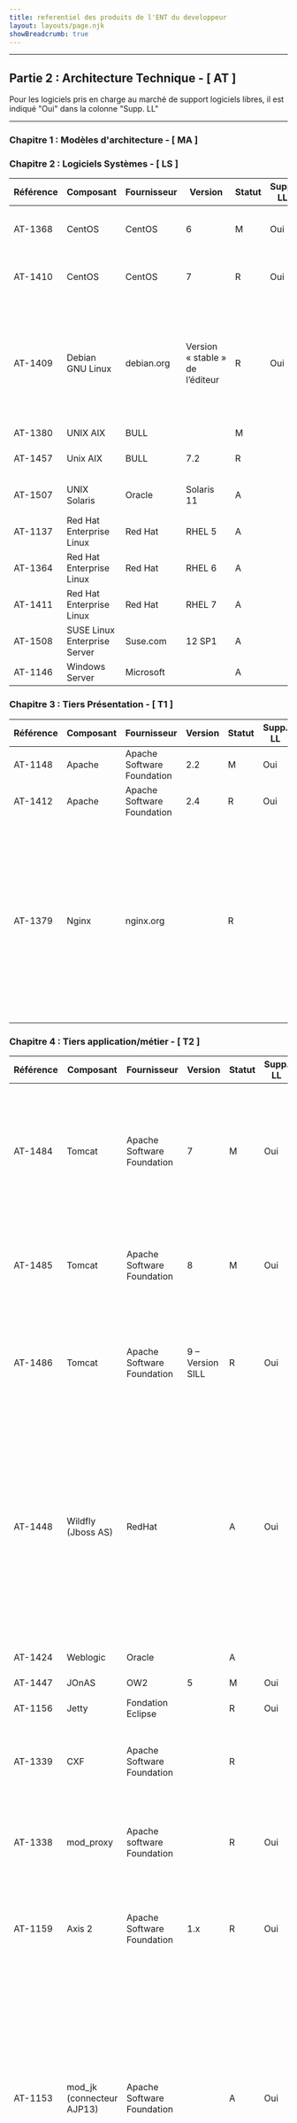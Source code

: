 ```yaml
---
title: referentiel des produits de l'ENT du developpeur
layout: layouts/page.njk
showBreadcrumb: true
---
```


<hr>
<h2>
<a name="AT"> Partie 2 : Architecture Technique - [ AT ]</a>
</h2>
<p class="comm_italic">Pour les logiciels pris en charge au march&eacute; de support logiciels libres, il est indiqu&eacute; "Oui" dans la colonne "Supp. LL"</p>
<hr>
<h3>
<a name="ATMA"> Chapitre 1 : Mod&egrave;les d'architecture - [ MA ]</a>
</h3>
<p class="comm_italic"></p>
<h3>
<a name="ATLS"> Chapitre 2 : Logiciels Syst&egrave;mes - [ LS ]</a>
</h3>
<p class="comm_italic"></p>
<table>
<thead>
<tr>
<th>R&eacute;f&eacute;rence</th><th>Composant</th><th>Fournisseur</th><th>Version</th><th>Statut</th><th>Supp. LL</th><th>Commentaires</th>
</tr>
</thead>
<tbody>
<tr>
<td class="inc_open">AT-1368</td><td class="inc_open">CentOS</td><td class="inc_open">CentOS</td><td>6</td><td class="statut_M">M</td><td>Oui</td><td class="comm_italic">Inscrit au SILL. Distribution utilis&eacute;e (tiers 2 ou tiers 3) en l'absence de n&eacute;cessit&eacute; de certification pour le projet. Non utilis&eacute; en s&eacute;curit&eacute; int&eacute;rieure.</td>
</tr>
<tr>
<td class="inc_open">AT-1410</td><td class="inc_open">CentOS</td><td class="inc_open">CentOS</td><td>7</td><td class="statut_R">R</td><td>Oui</td><td class="comm_italic">Inscrit au SILL. Distribution utilis&eacute;e (tiers 2 ou tiers 3) en l'absence de n&eacute;cessit&eacute; de certification pour le projet. <br/>Non utilis&eacute; en s&eacute;curit&eacute; int&eacute;rieure.</td>
</tr>
<tr>
<td class="inc_open">AT-1409</td><td class="inc_open">Debian GNU Linux</td><td class="inc_open">debian.org</td><td>Version &laquo;&nbsp;stable&nbsp;&raquo; de l&rsquo;&eacute;diteur</td><td class="statut_R">R</td><td>Oui</td><td class="comm_italic">Inscrit au SILL. L&rsquo;&eacute;diteur recommande d&rsquo;utiliser pour la production sa distribution dite &laquo;&nbsp;stable&nbsp;&raquo;.  Le CCT s&rsquo;aligne sur cette recommandation. Les mises &agrave; jours de la distribution stable (num&eacute;ro de version mineur) se limitent &agrave; des correctifs de s&eacute;curit&eacute;. <br/>Le CCT conseille la migration des serveurs utilisant la distribution &laquo;&nbsp;Oldstable&nbsp;&raquo; (N-1).<br/>Cf https://www.debian.org/releases/index.fr.html</td>
</tr>
<tr>
<td class="inc_nonopen">AT-1380</td><td class="inc_nonopen">UNIX AIX</td><td class="inc_nonopen">BULL</td><td></td><td class="statut_M">M</td><td></td><td class="comm_italic">DTNUM : Contexte d'emploi limit&eacute; au tiers 3</td>
</tr>
<tr>
<td class="inc_nonopen">AT-1457</td><td class="inc_nonopen">Unix AIX</td><td class="inc_nonopen">BULL</td><td>7.2</td><td class="statut_R">R</td><td></td><td class="comm_italic">Usage restreint aux serveurs BULL Escala &agrave; base de processeurs Power8 dans un premier temps.</td>
</tr>
<tr>
<td class="inc_nonopen">AT-1507</td><td class="inc_nonopen">UNIX Solaris</td><td class="inc_nonopen">Oracle</td><td>Solaris 11</td><td class="statut_A">A</td><td></td><td class="comm_italic">Contexte d'emploi limit&eacute; au tiers 3 (IPMS GN) et uniquement pour les bases de donn&eacute;es Oracle.</td>
</tr>
<tr>
<td class="inc_open">AT-1137</td><td class="inc_open">Red Hat Enterprise Linux</td><td class="inc_open">Red Hat</td><td>RHEL 5</td><td class="statut_A">A</td><td></td><td class="comm_italic">Hors p&eacute;rim&egrave;tre datacentres de la S&eacute;curit&eacute; Int&eacute;rieure.</td>
</tr>
<tr>
<td class="inc_open">AT-1364</td><td class="inc_open">Red Hat Enterprise Linux</td><td class="inc_open">Red Hat</td><td>RHEL 6</td><td class="statut_A">A</td><td></td><td class="comm_italic">Hors p&eacute;rim&egrave;tre datacentres de la S&eacute;curit&eacute; Int&eacute;rieure.</td>
</tr>
<tr>
<td class="inc_open">AT-1411</td><td class="inc_open">Red Hat Enterprise Linux</td><td class="inc_open">Red Hat</td><td>RHEL 7</td><td class="statut_A">A</td><td></td><td class="comm_italic">Hors p&eacute;rim&egrave;tre datacentres de la S&eacute;curit&eacute; Int&eacute;rieure.</td>
</tr>
<tr>
<td class="inc_open">AT-1508</td><td class="inc_open">SUSE Linux Enterprise Server</td><td class="inc_open">Suse.com</td><td>12 SP1</td><td class="statut_A">A</td><td></td><td class="comm_italic">P&eacute;rim&egrave;tre ST(SI)&sup2;, OS r&eacute;serv&eacute; pour les applications n&eacute;cessitant une distribution Linux support&eacute;e.</td>
</tr>
<tr>
<td class="inc_nonopen">AT-1146</td><td class="inc_nonopen">Windows Server</td><td class="inc_nonopen">Microsoft</td><td></td><td class="statut_A">A</td><td></td><td class="comm_italic"></td>
</tr>
</tbody>
</table>
<h3>
<a name="ATT1"> Chapitre 3 : Tiers Pr&eacute;sentation - [ T1 ]</a>
</h3>
<p class="comm_italic"></p>
<table>
<thead>
<tr>
<th>R&eacute;f&eacute;rence</th><th>Composant</th><th>Fournisseur</th><th>Version</th><th>Statut</th><th>Supp. LL</th><th>Commentaires</th>
</tr>
</thead>
<tbody>
<tr>
<td class="inc_open">AT-1148</td><td class="inc_open">Apache</td><td class="inc_open">Apache Software Foundation</td><td>2.2</td><td class="statut_M">M</td><td>Oui</td><td class="comm_italic"></td>
</tr>
<tr>
<td class="inc_open">AT-1412</td><td class="inc_open">Apache</td><td class="inc_open">Apache Software Foundation</td><td>2.4</td><td class="statut_R">R</td><td>Oui</td><td class="comm_italic"></td>
</tr>
<tr>
<td class="inc_open">AT-1379</td><td class="inc_open">Nginx</td><td class="inc_open">nginx.org</td><td></td><td class="statut_R">R</td><td></td><td class="comm_italic">Inscrit au SILL. Version native de la distribution concern&eacute;e.<br/>Frontal web pour des cas d'usage limitatifs :<br/>- ST(SI)&sup2; : serveur web &agrave; forte charge ponctuelle<br/>- DTNUM : reverse proxy pour sites ouverts sur Internet</td>
</tr>
</tbody>
</table>
<h3>
<a name="ATT2"> Chapitre 4 : Tiers application/m&eacute;tier - [ T2 ]</a>
</h3>
<p class="comm_italic"></p>
<table>
<thead>
<tr>
<th>R&eacute;f&eacute;rence</th><th>Composant</th><th>Fournisseur</th><th>Version</th><th>Statut</th><th>Supp. LL</th><th>Commentaires</th>
</tr>
</thead>
<tbody>
<tr>
<td class="inc_open">AT-1484</td><td class="inc_open">Tomcat</td><td class="inc_open">Apache Software Foundation</td><td>7</td><td class="statut_M">M</td><td>Oui</td><td class="comm_italic">Inscrit au SILL. Serveur d'application Java EE, conteneur de servlet. La version 4 de tomcat supporte les versions de java &gt;=6. La version native de la distribution est &agrave; privil&eacute;gier.</td>
</tr>
<tr>
<td class="inc_open">AT-1485</td><td class="inc_open">Tomcat</td><td class="inc_open">Apache Software Foundation</td><td>8</td><td class="statut_M">M</td><td>Oui</td><td class="comm_italic">Inscrit au SILL. Serveur d'application JavaEE, conteneur de servlet. Version incluse &agrave; la version 9 de la distribution Debian.</td>
</tr>
<tr>
<td class="inc_open">AT-1486</td><td class="inc_open">Tomcat</td><td class="inc_open">Apache Software Foundation</td><td>9 &ndash; Version SILL</td><td class="statut_R">R</td><td>Oui</td><td class="comm_italic">Inscrit au SILL. Serveur d'application JavaEE, conteneur de servlet. Version incluse &agrave; la version 9 de la distribution Debian. Supporte Java 8 ou plus.</td>
</tr>
<tr>
<td class="inc_open">AT-1448</td><td class="inc_open">Wildfly (Jboss AS)</td><td class="inc_open">RedHat</td><td></td><td class="statut_A">A</td><td>Oui</td><td class="comm_italic">Wildfly (anciennement Jboss AS (Application Server)) est la version communautaire de Jboss EAP (Enterprise Application Platform). C&rsquo;est un framework Java EE complet qui peut &ecirc;tre utilis&eacute;, sur autorisation, par exemple pour des parties de la sp&eacute;cification java EE non couverte par Tomcat.</td>
</tr>
<tr>
<td class="inc_nonopen">AT-1424</td><td class="inc_nonopen">Weblogic</td><td class="inc_nonopen">Oracle</td><td></td><td class="statut_A">A</td><td></td><td class="comm_italic">Serveur d'application java EE et java SE</td>
</tr>
<tr>
<td class="inc_open">AT-1447</td><td class="inc_open">JOnAS</td><td class="inc_open">OW2</td><td>5</td><td class="statut_M">M</td><td>Oui</td><td class="comm_italic"></td>
</tr>
<tr>
<td class="inc_open">AT-1156</td><td class="inc_open">Jetty</td><td class="inc_open">Fondation Eclipse</td><td></td><td class="statut_R">R</td><td>Oui</td><td class="comm_italic">Serveur HTTP et moteur de servlet java</td>
</tr>
<tr>
<td class="inc_open">AT-1339</td><td class="inc_open">CXF</td><td class="inc_open">Apache Software Foundation</td><td></td><td class="statut_R">R</td><td></td><td class="comm_italic">Framework java de d&eacute;veloppement de services WEB. A utiliser pour les Webservices SOAP (inter-applicatif)</td>
</tr>
<tr>
<td class="inc_open">AT-1338</td><td class="inc_open">mod_proxy</td><td class="inc_open">Apache software Foundation</td><td></td><td class="statut_R">R</td><td>Oui</td><td class="comm_italic">Serveur mandataire - passerelle multi-protocoleUtilisation de la version nativement incluse dans la distribution linux concern&eacute;e.</td>
</tr>
<tr>
<td class="inc_open">AT-1159</td><td class="inc_open">Axis 2</td><td class="inc_open">Apache Software Foundation</td><td>1.x</td><td class="statut_R">R</td><td>Oui</td><td class="comm_italic">Framework de d&eacute;veloppement de service web. A utiliser pour les services web SOAP (inter-applicatifs)</td>
</tr>
<tr>
<td class="inc_open">AT-1153</td><td class="inc_open">mod_jk (connecteur AJP13)</td><td class="inc_open">Apache Software Foundation</td><td></td><td class="statut_A">A</td><td>Oui</td><td class="comm_italic">
Mod_jk est un module Apache qui g&egrave;re la communication et la r&eacute;partition de charge entre les serveurs Apache et Tomcat. Utilisation sur d&eacute;rogation. Le projet devra fournir le composant et ses d&eacute;pendances au format "rpm" s'il doit &ecirc;tre install&eacute; sur CentOS ou RedHat. Si la d&eacute;rogation porte sur une distribution Debian, utiliser le paquet nativement disponible sous cette distribution.</td>
</tr>
<tr>
<td class="inc_nonopen">AT-1423</td><td class="inc_nonopen">Tuxedo</td><td class="inc_nonopen">Oracle</td><td>12c</td><td class="statut_A">A</td><td></td><td class="comm_italic">Serveur transactionnel. Transaction for UniX, Extended for Distributed Operation.</td>
</tr>
<tr>
<td class="inc_open">AT-1434</td><td class="inc_open">PHP FPM</td><td class="inc_open"></td><td>Version distrib</td><td class="statut_R">R</td><td></td><td class="comm_italic">Inscrit au SILL. P&eacute;rim&egrave;tre restreint au ST(SI)&sup2;. Version de la distribution.Module d'interface SAPI pour l'int&eacute;gration de PHP sur un serveur web</td>
</tr>
<tr>
<td class="inc_nonopen">AT-1435</td><td class="inc_nonopen">Zend Server</td><td class="inc_nonopen">Zend</td><td>5</td><td class="statut_M">M</td><td></td><td class="comm_italic">P&eacute;rim&egrave;tre restreint au ST(SI)&sup2;</td>
</tr>
<tr>
<td class="inc_open">AT-1453</td><td class="inc_open">Node.js</td><td class="inc_open">Nodejs.org</td><td>Version SILL</td><td class="statut_R">R</td><td></td><td class="comm_italic">Inscrit au SILL.Serveur d'application et serveur web en javascript, reposant sur la machine virtuelle javascript V8.</td>
</tr>
<tr>
<td class="inc_open">AT-1555</td><td class="inc_open">Npm</td><td class="inc_open">Nodejs.org</td><td>Version SILL</td><td class="statut_R">R</td><td></td><td class="comm_italic">Inscrit au SILL. Gestionnaire de paquet pour Node.JS</td>
</tr>
</tbody>
</table>
<h3>
<a name="ATIN"> Chapitre 5 : Intergiciel - [ IN ]</a>
</h3>
<p class="comm_italic"></p>
<table>
<thead>
<tr>
<th>R&eacute;f&eacute;rence</th><th>Composant</th><th>Fournisseur</th><th>Version</th><th>Statut</th><th>Supp. LL</th><th>Commentaires</th>
</tr>
</thead>
<tbody>
<tr>
<td class="inc_open">AT-1384</td><td class="inc_open">TIS (Talend Int&eacute;gration Suite)</td><td class="inc_open">Talend</td><td>8.x</td><td class="statut_A">A</td><td></td><td class="comm_italic">Edition Entreprise soumise &agrave; licence<br/>Int&eacute;gration de donn&eacute;es.</td>
</tr>
<tr>
<td class="inc_open">AT-1385</td><td class="inc_open">TOS (Talend Open Studio)</td><td class="inc_open">Talend</td><td>8.x</td><td class="statut_R">R</td><td>Oui</td><td class="comm_italic">Version mono-utilisateur pour l'int&eacute;gration de donn&eacute;es.<br/>Pour des flux de donn&eacute;es limit&eacute;s.</td>
</tr>
<tr>
<td class="inc_open">AT-1514</td><td class="inc_open">Talend Data Integration (ETL)</td><td class="inc_open">Talend</td><td>8.x</td><td class="statut_A">A</td><td></td><td class="comm_italic">Version soumise &agrave; souscription. Version communautaire&nbsp;: Talend Open Studio for Data Integration</td>
</tr>
<tr>
<td class="inc_open">AT-1516</td><td class="inc_open">Talend Application Integration (ESB)</td><td class="inc_open">Talend</td><td>8.x</td><td class="statut_A">A</td><td></td><td class="comm_italic">Version soumise &agrave; souscription. Version communautaire&nbsp;: Talend Open Studio for ESB</td>
</tr>
<tr>
<td class="inc_nonopen">AT-1305</td><td class="inc_nonopen">Axway Transfer CFT</td><td class="inc_nonopen">AXWAY</td><td>3</td><td class="statut_A">A</td><td></td><td class="comm_italic">Transfert de fichiers</td>
</tr>
<tr>
<td class="inc_nonopen">AT-1249</td><td class="inc_nonopen">TM1</td><td class="inc_nonopen">IBM</td><td></td><td class="statut_M">M</td><td></td><td class="comm_italic">
D&eacute;claration d&rsquo;activit&eacute;. Outil d&eacute;cisionnel (p&eacute;rim&egrave;tre Pr&eacute;fecture de Police)</td>
</tr>
<tr>
<td class="inc_nonopen">AT-1000</td><td class="inc_nonopen">Bus de service TIBCO</td><td class="inc_nonopen">TiBCO Software</td><td>6.x</td><td class="statut_A">A</td><td></td><td class="comm_italic">Int&eacute;gration d'application via une fonction de bus de service (ESB). Les produits TIBCO sont mis en œuvre dans l&rsquo;offre de service INES, ainsi que la plate forme en cours de retrait SE DSIC.</td>
</tr>
<tr>
<td class="inc_nonopen">AT-1014</td><td class="inc_nonopen">Axway Gateway</td><td class="inc_nonopen">AXWAY</td><td>6</td><td class="statut_A">A</td><td></td><td class="comm_italic">Transfert de fichiers multi protocoles. Produit mis en œuvre dans l&rsquo;offre de service INES dans la brique SAS.</td>
</tr>
<tr>
<td class="inc_nonopen">AT-1529</td><td class="inc_nonopen">Axway API Gateway</td><td class="inc_nonopen">AXWAY</td><td></td><td class="statut_R">R</td><td></td><td class="comm_italic">Produit d&rsquo;API management, int&eacute;gr&eacute; &agrave; la plateforme d&rsquo;&eacute;change INES</td>
</tr>
</tbody>
</table>
<h3>
<a name="ATT3"> Chapitre 6 : Tiers Donn&eacute;es - [ T3 ]</a>
</h3>
<p class="comm_italic"></p>
<table>
<thead>
<tr>
<th>R&eacute;f&eacute;rence</th><th>Composant</th><th>Fournisseur</th><th>Version</th><th>Statut</th><th>Supp. LL</th><th>Commentaires</th>
</tr>
</thead>
<tbody>
<tr>
<td class="inc_open">AT-1541</td><td class="inc_open">PostgreSQL</td><td class="inc_open">PostgreSQL.org</td><td></td><td class="statut_R">R</td><td>Oui</td><td class="comm_italic">Inscrit au SILL. Crit&egrave;re de choix de la version&nbsp;: <br/>- version par d&eacute;faut de la version de l&rsquo;OS (exemple, PostGreSQL v11 pour debian v10)<br/>- politique de l&rsquo;&eacute;diteur&nbsp;:  https://www.postgresql.org/support/versioning/<br/>Pr&eacute;f&eacute;rer les offres de service interne&nbsp;: notamment offre PostGreSQL-HA (r&eacute;siliente) de la DTNUM pour le cloud PI, bas&eacute;e sur PgPoolLa documentation MI associ&eacute;e se trouve sur le git&nbsp;: https://gitlab.forge-dc.cloudmi.minint.fr/communautes/bdd/sgbd-postgresql-ha
</td>
</tr>
<tr>
<td class="inc_open">AT-1358</td><td class="inc_open">Pgpool</td><td class="inc_open">pgpool.net</td><td></td><td class="statut_R">R</td><td></td><td class="comm_italic">Fournit des services de pooling de connexion,  de r&eacute;partition de charge sur plusieurs serveurs postgreSQL de type Master/Slave, de gestion de la haute disponibilit&eacute; de postgreSQL, de recovery (reconstruction automatique d&rsquo;un nœud postgreSQL apr&egrave;s un crash), de supervision de postgreSQL. <br/>Pr&eacute;f&eacute;rer les offres de service interne : notamment offre PostGreSQL-HA (r&eacute;siliente) de la DTNUM pour le cloud PI.</td>
</tr>
<tr>
<td class="inc_open">AT-1536</td><td class="inc_open">SQLite</td><td class="inc_open">SQLite.org</td><td>3.x</td><td class="statut_R">R</td><td></td><td class="comm_italic">Base de donn&eacute;e embarqu&eacute;e&nbsp;: biblioth&egrave;que &eacute;crite en C proposant un moteur de base de donn&eacute;es relationnelle accessible en langage SQL.</td>
</tr>
<tr>
<td class="inc_open">AT-1413</td><td class="inc_open">MariaDB</td><td class="inc_open">MariaDB Foundation</td><td>Version SILL</td><td class="statut_A">A</td><td></td><td class="comm_italic">Inscrit au SILL. </td>
</tr>
<tr>
<td class="inc_open">AT-1472</td><td class="inc_open">MySQL</td><td class="inc_open">Oracle</td><td>&lt;5.5</td><td class="statut_M">M</td><td>Oui</td><td class="comm_italic">Privil&eacute;gier l&rsquo;usage de PostgreSQL ou &agrave; d&eacute;faut MariaDB</td>
</tr>
<tr>
<td class="inc_open">AT-1473</td><td class="inc_open">MySQL</td><td class="inc_open">Oracle</td><td>&gt;5.5</td><td class="statut_A">A</td><td>Oui</td><td class="comm_italic">Privil&eacute;gier l&rsquo;usage de PostgreSQL ou &agrave; d&eacute;faut MariaDB</td>
</tr>
<tr>
<td class="inc_open">AT-1502</td><td class="inc_open">PostGIS</td><td class="inc_open">Postgis.org</td><td>Version SILL</td><td class="statut_R">R</td><td>Oui</td><td class="comm_italic">Module spatial pour PostgreSQL</td>
</tr>
<tr>
<td class="inc_nonopen">AT-1475</td><td class="inc_nonopen">Oracle</td><td class="inc_nonopen">Oracle</td><td>&lt;12</td><td class="statut_M">M</td><td></td><td class="comm_italic"></td>
</tr>
<tr>
<td class="inc_nonopen">AT-1474</td><td class="inc_nonopen">Oracle</td><td class="inc_nonopen">Oracle</td><td>12</td><td class="statut_A">A</td><td></td><td class="comm_italic"></td>
</tr>
<tr>
<td class="inc_open">AT-1505</td><td class="inc_open">MongoDB</td><td class="inc_open">MongoDB.com</td><td>Version SILL </td><td class="statut_R">R</td><td></td><td class="comm_italic">Inscrit au SILL. Base de la famille NoSQL. Syst&egrave;me de gestion de base de donn&eacute;e orient&eacute;e document et ais&eacute;ment parall&eacute;lisable.</td>
</tr>
<tr>
<td class="inc_open">AT-1532</td><td class="inc_open">Redis</td><td class="inc_open">RedisLabs.com</td><td></td><td class="statut_A">A</td><td>Non</td><td class="comm_italic">Base de la famille NoSQL. InMemory (toutes les donn&eacute;es sont stock&eacute;e en RAM). syst&egrave;me de gestion de base de donn&eacute;es clef-valeur scalable. Fonction de broker de message.</td>
</tr>
<tr>
<td class="inc_open">AT-1534</td><td class="inc_open">Cassandra</td><td class="inc_open">Cassandra.apache.org</td><td></td><td class="statut_A">A</td><td>Non</td><td class="comm_italic">Base de la famille NoSQL, con&ccedil;ue pour g&eacute;rer des quantit&eacute;s massives de donn&eacute;es sur un grand nombre de serveurs. Usage restreint au ST(SI)&sup2;</td>
</tr>
<tr>
<td class="inc_open">AT-1535</td><td class="inc_open">OrientDB</td><td class="inc_open">OrientDB.com</td><td></td><td class="statut_A">A</td><td>Non</td><td class="comm_italic">Base de la famille NoSQL, multi-mod&egrave;le&nbsp;: graphe, document, cl&eacute;/valeur, objet. Usage restreint au ST(SI)&sup2;</td>
</tr>
<tr>
<td class="inc_nonopen">AT-1548</td><td class="inc_nonopen">Vertica</td><td class="inc_nonopen">HPE (Hewlett Packard Enterprise)</td><td></td><td class="statut_A">A</td><td>Non</td><td class="comm_italic">Base de donn&eacute;e analytique, orient&eacute;e colonne. Datamining sur donn&eacute;es de masse (100 millions &agrave; 1 milliard).</td>
</tr>
</tbody>
</table>
<h3>
<a name="ATT0"> Chapitre 7 : Client WEB (pr&eacute;sentation et donn&eacute;es) - [ T0 ]</a>
</h3>
<p class="comm_italic">Les produits list&eacute;s dans ce chapitre d&eacute;notent l&rsquo;&eacute;volution des technologies et de l&rsquo;&eacute;tat de l&rsquo;art vers un r&eacute;enrichissement de la couche client. Avec en particulier toutes les possibilit&eacute;s offertes HTML 5, CSS 3 et javascript. La conception adaptative des interfaces (&laquo;&nbsp;responsive design) est obligatoire.</p>
<table>
<thead>
<tr>
<th>R&eacute;f&eacute;rence</th><th>Composant</th><th>Fournisseur</th><th>Version</th><th>Statut</th><th>Supp. LL</th><th>Commentaires</th>
</tr>
</thead>
<tbody>
<tr>
<td class="inc_open">AT-1441</td><td class="inc_open">Bootstrap</td><td class="inc_open">Twitter</td><td>4</td><td class="statut_R">R</td><td></td><td class="comm_italic">Framework d'interface HTML/CSS/javascript.</td>
</tr>
<tr>
<td class="inc_open">AT-1444</td><td class="inc_open">Leaflet</td><td class="inc_open">leafletjs.com</td><td>I.x</td><td class="statut_R">R</td><td></td><td class="comm_italic">Biblioth&egrave;que javascript pour cartes interactives. Recommand&eacute;e pour la pr&eacute;sentation de cartes, notamment dans les applications mobiles.</td>
</tr>
<tr>
<td class="inc_open">AT-1438</td><td class="inc_open">AngularJS</td><td class="inc_open">Google</td><td>1.4</td><td class="statut_R">R</td><td></td><td class="comm_italic">Biblioth&egrave;que Javascript</td>
</tr>
<tr>
<td class="inc_open">AT-1439</td><td class="inc_open">AngularJS</td><td class="inc_open">Google</td><td>8</td><td class="statut_A">A</td><td></td><td class="comm_italic">AngularJS V2 &eacute;tant une compl&egrave;te r&eacute;&eacute;criture par rapport &agrave; la premi&egrave;re version, le ST(SI)&sup2; a d&eacute;cid&eacute; de le remplacer par la biblioth&egrave;que ReactJS.</td>
</tr>
<tr>
<td class="inc_open">AT-1537</td><td class="inc_open">ReactJS</td><td class="inc_open">Facebook</td><td></td><td class="statut_R">R</td><td></td><td class="comm_italic">Biblioth&egrave;que Javascript &ndash; Alternative &agrave; AngularJS V2</td>
</tr>
<tr>
<td class="inc_open">AT-1544</td><td class="inc_open">Redux</td><td class="inc_open">Redux.js.org</td><td></td><td class="statut_R">R</td><td></td><td class="comm_italic">Conteneur d&rsquo;&eacute;tat pour les applications javascript &ndash; Souvent utilis&eacute; en association avec ReactJS.</td>
</tr>
<tr>
<td class="inc_open">AT-1550</td><td class="inc_open">VueJS</td><td class="inc_open">VueJS.org</td><td></td><td class="statut_R">R</td><td>Non</td><td class="comm_italic">Biblioth&egrave;que Javascript &ndash; Alternative &agrave; AngularJS et ReactJS</td>
</tr>
<tr>
<td class="inc_open">AT-1442</td><td class="inc_open">OpenLayers</td><td class="inc_open">OpenLayers.org</td><td>2.13</td><td class="statut_M">M</td><td></td><td class="comm_italic">Bilioth&egrave;que javascript pour les applications cartographiques.</td>
</tr>
<tr>
<td class="inc_open">AT-1443</td><td class="inc_open">OpenLayers</td><td class="inc_open">OpenLayers.org</td><td>3</td><td class="statut_R">R</td><td></td><td class="comm_italic">Bilioth&egrave;que javascript pour les applications cartographiques.</td>
</tr>
<tr>
<td class="maj_open">AT-1361</td><td class="maj_open">JQuery</td><td class="maj_open">Jquery.com</td><td>1.X</td><td class="statut_M">M</td><td></td><td class="comm_italic">Framework/librairie Javascript. Licence MIT</td>
</tr>
<tr>
<td class="maj_open">AT-1440</td><td class="maj_open">Jquery</td><td class="maj_open">Jquery.com</td><td>2.X</td><td class="statut_M">M</td><td></td><td class="comm_italic">Framework/librairie Javascript. Licence MIT</td>
</tr>
<tr>
<td class="inc_open">AT-1611</td><td class="inc_open">Jquery</td><td class="inc_open">Jquery.com</td><td>3.X</td><td class="statut_R">R</td><td></td><td class="comm_italic">Framework/librairie Javascript. Licence MIT</td>
</tr>
</tbody>
</table>
<hr>











<h2>
<a name="DV"> Partie 6 : D&eacute;veloppements - [ DV ]</a>
</h2>
<p class="comm_italic">Pour les logiciels pris en charge au march&eacute; de support logiciels libres, il est indiqu&eacute; "Oui" dans la colonne "Supp. LL"</p>
<hr>
<h3>
<a name="DVCO"> Chapitre 1 : Conception - [ CO ]</a>
</h3>
<p class="comm_italic"></p>
<h3>
<a name="DVRE"> Chapitre 2 : R&eacute;alisation - [ RE ]</a>
</h3>
<p class="comm_italic"></p>
<table>
<thead>
<tr>
<th>R&eacute;f&eacute;rence</th><th>Composant</th><th>Fournisseur</th><th>Version</th><th>Statut</th><th>Supp. LL</th><th>Commentaires</th>
</tr>
</thead>
<tbody>
<tr>
<td class="inc_open">DV-1477</td><td class="inc_open">Oracle OpenJDK</td><td class="inc_open">Oracle</td><td>7</td><td class="statut_M">M</td><td></td><td class="comm_italic">Version open source obsol&egrave;te du standard Java SE, tel que d&eacute;fini par le Java Community Process.</td>
</tr>
<tr>
<td class="inc_open">DV-1476</td><td class="inc_open">Oracle OpenJDK</td><td class="inc_open">Oracle</td><td>8</td><td class="statut_M">M</td><td></td><td class="comm_italic">Version open source du standard Java SE, tel que d&eacute;fini par le Java Community Process. Derni&egrave;re version supportant les applets et Java Web Start (JWS).</td>
</tr>
<tr>
<td class="inc_open">DV-1554</td><td class="inc_open">Oracle OpenJDK</td><td class="inc_open">Oracle</td><td>11</td><td class="statut_R">R</td><td></td><td class="comm_italic">Inscrit et recommand&eacute; au SILL. Version open source du standard Java SE, tel que d&eacute;fini par le Java Community Process. La version 11 est une version LTS (Long Term Support). Java Web start n&rsquo;est plus support&eacute; dans cette version. Chaque application doit embarquer son Java runtime d&eacute;di&eacute;.</td>
</tr>
<tr>
<td class="inc_nonopen">DV-1479</td><td class="inc_nonopen">Oracle JDK</td><td class="inc_nonopen">Oracle</td><td>7</td><td class="statut_M">M</td><td></td><td class="comm_italic">Java SE Development Kit &ndash; Pr&eacute;f&eacute;rer OpenJDK si un support &eacute;diteur n&rsquo;est pas n&eacute;cessaire</td>
</tr>
<tr>
<td class="inc_nonopen">DV-1478</td><td class="inc_nonopen">Oracle JDK</td><td class="inc_nonopen">Oracle</td><td>8</td><td class="statut_A">A</td><td></td><td class="comm_italic">Java SE Development Kit &ndash; Pr&eacute;f&eacute;rer OpenJDK si un support &eacute;diteur n&rsquo;est pas n&eacute;cessaire</td>
</tr>
<tr>
<td class="inc_nonopen">DV-1553</td><td class="inc_nonopen">Oracle JDK</td><td class="inc_nonopen">Oracle</td><td>11</td><td class="statut_A">A</td><td></td><td class="comm_italic">Java SE Development Kit &ndash; Pr&eacute;f&eacute;rer OpenJDK si un support &eacute;diteur n&rsquo;est pas n&eacute;cessaire</td>
</tr>
<tr>
<td class="inc_open">DV-1464</td><td class="inc_open">Android Studio</td><td class="inc_open">Google</td><td></td><td class="statut_R">R</td><td></td><td class="comm_italic">D&eacute;veloppement natif d'application mobile.</td>
</tr>
<tr>
<td class="inc_open">DV-1460</td><td class="inc_open">Apache Cordova</td><td class="inc_open">Apache</td><td>19</td><td class="statut_R">R</td><td></td><td class="comm_italic">Pour le d&eacute;veloppement d'application hybrides. Code HTML / CSS / javascript peu adh&eacute;rent &agrave; l'OS.</td>
</tr>
<tr>
<td class="inc_open">DV-1459</td><td class="inc_open">SDK Android</td><td class="inc_open">Google</td><td>19</td><td class="statut_R">R</td><td></td><td class="comm_italic">Pour KitKat (4.4)</td>
</tr>
<tr>
<td class="inc_open">DV-1471</td><td class="inc_open">Git</td><td class="inc_open">git-scm.com</td><td>Version SILL</td><td class="statut_R">R</td><td></td><td class="comm_italic">Inscrit au SILL. Syst&egrave;me de gestion de versions d&eacute;centralis&eacute;, cr&eacute;&eacute; par Linus Torvalds. Pour les nouveaux projets, Git est pr&eacute;f&eacute;r&eacute; &agrave; SVN (Subversion).</td>
</tr>
<tr>
<td class="inc_open">DV-1538</td><td class="inc_open">Gitlab CE</td><td class="inc_open">GitLab Inc. </td><td></td><td class="statut_R">R</td><td></td><td class="comm_italic">Forge permettant de g&eacute;rer des d&eacute;pots git</td>
</tr>
<tr>
<td class="inc_open">DV-1181</td><td class="inc_open">SubVersion</td><td class="inc_open">Apache software Foundation</td><td></td><td class="statut_R">R</td><td>Oui</td><td class="comm_italic">Apache Subversion(ou svn) est un syst&egrave;me de gestion de version. Utiliser la version de la distribution Linux. Privil&eacute;gier GIT (qui poss&egrave;de une passerelle vers subversion).</td>
</tr>
<tr>
<td class="inc_open">DV-1182</td><td class="inc_open">Client Subversion - Tortoise</td><td class="inc_open">tortoisesvn.net
</td><td></td><td class="statut_M">M</td><td></td><td class="comm_italic">Gestion de versions.</td>
</tr>
<tr>
<td class="inc_open">DV-1375</td><td class="inc_open">Eclipse</td><td class="inc_open">eclipse.org</td><td>3.5 et +</td><td class="statut_R">R</td><td></td><td class="comm_italic">Inscrit au SILL. Environnement de d&eacute;veloppement</td>
</tr>
<tr>
<td class="inc_open">DV-1404</td><td class="inc_open">Zend studio for Eclipse</td><td class="inc_open">Zend Technologies</td><td>6.1</td><td class="statut_R">R</td><td></td><td class="comm_italic">Environnement de d&eacute;veloppement PHP</td>
</tr>
<tr>
<td class="inc_open">DV-1542</td><td class="inc_open">Symfony</td><td class="inc_open">SensioLabs</td><td>3</td><td class="statut_M">M</td><td></td><td class="comm_italic">Environnement de d&eacute;veloppement PHP. Version 3.4 en Long Term Support, jusqu&rsquo;&agrave; 2020</td>
</tr>
<tr>
<td class="inc_open">DV-1565</td><td class="inc_open">Symfony</td><td class="inc_open">SensioLabs</td><td>4.4 LTS</td><td class="statut_R">R</td><td></td><td class="comm_italic">Environnement de d&eacute;veloppement PHP. Version 4.4 en Long Term Support. Fin des corrections de bug en novembre 2022, fin des corrections de s&eacute;curit&eacute; en novembre 2023.</td>
</tr>
<tr>
<td class="inc_open">DV-1183</td><td class="inc_open">PgAdmin</td><td class="inc_open">Pgadmin.org</td><td></td><td class="statut_R">R</td><td></td><td class="comm_italic">Outil graphique de gestion de base de donn&eacute;es PostgreSQL.</td>
</tr>
<tr>
<td class="inc_open">DV-1106</td><td class="inc_open">Hibernate</td><td class="inc_open">Hibernate</td><td>4</td><td class="statut_M">M</td><td>Oui</td><td class="comm_italic">Framework java g&eacute;rant la persistance des objets en base de donn&eacute;es relationnelle. La version 4 n&rsquo;est pas compatible avec la version LTS de java JDK 11.</td>
</tr>
<tr>
<td class="inc_open">DV-1437</td><td class="inc_open">Jersey</td><td class="inc_open">Oracle</td><td>2.13</td><td class="statut_R">R</td><td></td><td class="comm_italic">P&eacute;rim&egrave;tre restreint au ST(SI)&sup2;. <br/>Framework de d&eacute;veloppement de web services REST suivant les sp&eacute;cifications JAX-RS.</td>
</tr>
<tr>
<td class="inc_open">DV-1563</td><td class="inc_open">Hibernate</td><td class="inc_open">Hibernate.org</td><td>5.4</td><td class="statut_R">R</td><td>Oui</td><td class="comm_italic">Framework java g&eacute;rant la persistance des objets en base de donn&eacute;es relationnelle. La version stable 5.4 supporte java JDK 8 et 11 (version Long Term Support)</td>
</tr>
<tr>
<td class="inc_open">DV-1482</td><td class="inc_open">Spring</td><td class="inc_open">Pivotal Software</td><td>4</td><td class="statut_M">M</td><td></td><td class="comm_italic">Framework de d&eacute;veloppement d&rsquo;application web Java EE (Java Enterprise Edition)</td>
</tr>
<tr>
<td class="inc_open">DV-1562</td><td class="inc_open">Spring</td><td class="inc_open">Vmware</td><td>&ge; 5.1</td><td class="statut_R">R</td><td></td><td class="comm_italic">Framework de d&eacute;veloppement d&rsquo;application web Java EE (Java Enterprise Edition). Java LTS 11 est support&eacute;e &agrave; partir de la version 5.1 de SPRING.</td>
</tr>
<tr>
<td class="inc_open">DV-1109</td><td class="inc_open">Struts 2</td><td class="inc_open">Apache Software Foundation</td><td>2.3.x</td><td class="statut_M">M</td><td></td><td class="comm_italic">Framework pour le d&eacute;veloppement d'applications Web J2EE (Java).</td>
</tr>
<tr>
<td class="inc_open">DV-1564</td><td class="inc_open">Struts 2</td><td class="inc_open">Apache Software Foundation</td><td>&gt;2.5.20</td><td class="statut_R">R</td><td></td><td class="comm_italic">Framework pour le d&eacute;veloppement d'applications Web J2EE (Java). Support de java 11 &agrave; partir de la version 2.5.20</td>
</tr>
<tr>
<td class="new_open">DV-1599</td><td class="new_open">Temurin</td><td class="new_open">Adoptium Working Group</td><td>Version LTS </td><td class="statut_R">R</td><td></td><td class="comm_italic">Java runtime</td>
</tr>
<tr>
<td class="inc_open">DV-1169</td><td class="inc_open">JSP (JavaServer Pages)
</td><td class="inc_open">Oracle</td><td>2.0</td><td class="statut_R">R</td><td></td><td class="comm_italic">Technique java pour g&eacute;n&eacute;ration de pages web.</td>
</tr>
<tr>
<td class="inc_open">DV-1170</td><td class="inc_open">JSP (JavaServer Pages)
</td><td class="inc_open">Oracle</td><td>2.1</td><td class="statut_R">R</td><td></td><td class="comm_italic">Technique java pour g&eacute;n&eacute;ration de pages web.</td>
</tr>
<tr>
<td class="inc_open">DV-1465</td><td class="inc_open">PHP Composer</td><td class="inc_open">getcomposer.org</td><td></td><td class="statut_R">R</td><td></td><td class="comm_italic">P&eacute;rim&egrave;tre restreint au ST(SI)&sup2;. Gestion des d&eacute;pendances pour PHP (t&eacute;l&eacute;chargement des librairies requises), en interface avec un d&eacute;p&ocirc;t Git.</td>
</tr>
<tr>
<td class="inc_open">DV-1134</td><td class="inc_open">NUSOAP</td><td class="inc_open">NuSphere Corporation</td><td></td><td class="statut_M">M</td><td></td><td class="comm_italic">Librairie PHP pour cr&eacute;ation de web services SOAP. Les composants SOAP natifs de PHP (&agrave; partir de la 5.3) sont &agrave; privil&eacute;gier.</td>
</tr>
<tr>
<td class="inc_open">DV-1256</td><td class="inc_open">Maven</td><td class="inc_open">Apache Software Foundation</td><td>Version SILL</td><td class="statut_R">R</td><td></td><td class="comm_italic">Inscrit au SILL. Int&eacute;gration continue, gestion et automatisation de production des projets logiciels Java</td>
</tr>
<tr>
<td class="inc_open">DV-1462</td><td class="inc_open">Redmine</td><td class="inc_open">redmine.org</td><td>Version SILL</td><td class="statut_R">R</td><td>Oui</td><td class="comm_italic">Inscrit au SILL. Gestion de projet collaborative</td>
</tr>
<tr>
<td class="inc_open">DV-1180</td><td class="inc_open">MantisBT
</td><td class="inc_open">mantisbt.org</td><td>Version SILL</td><td class="statut_R">R</td><td>Oui</td><td class="comm_italic">Inscrit au SILL. Bug tracker &ndash; Suivi de bugs.</td>
</tr>
<tr>
<td class="inc_open">DV-1107</td><td class="inc_open">NetBeans</td><td class="inc_open">Apache</td><td>6 et sup.</td><td class="statut_A">A</td><td></td><td class="comm_italic">Environnement de d&eacute;veloppement int&eacute;gr&eacute; (EDI)</td>
</tr>
<tr>
<td class="inc_open">DV-1355</td><td class="inc_open">Play Framework</td><td class="inc_open">playframework.com</td><td></td><td class="statut_A">A</td><td></td><td class="comm_italic">Framework de d&eacute;veloppement Java et scala.<br/>Licence Apache 2.<br/>Porteur du produit au minist&egrave;re : STSI&sup2;/SDAC.</td>
</tr>
<tr>
<td class="inc_nonopen">DV-1176</td><td class="inc_nonopen">Visual Studio</td><td class="inc_nonopen">Microsoft</td><td></td><td class="statut_A">A</td><td></td><td class="comm_italic">IDE de Microsoft</td>
</tr>
<tr>
<td class="inc_nonopen">DV-1177</td><td class="inc_nonopen">Zend Studio</td><td class="inc_nonopen">Zend Technologies</td><td></td><td class="statut_A">A</td><td></td><td class="comm_italic">Environnement de d&eacute;veloppement pour PHP</td>
</tr>
<tr>
<td class="inc_nonopen">DV-1103</td><td class="inc_nonopen">DotNet</td><td class="inc_nonopen">Microsoft</td><td></td><td class="statut_A">A</td><td></td><td class="comm_italic">Environnement de d&eacute;veloppement Microsoft</td>
</tr>
<tr>
<td class="inc_open">DV-1369</td><td class="inc_open">Ext JS</td><td class="inc_open">Sencha inc.</td><td></td><td class="statut_A">A</td><td></td><td class="comm_italic">Framework Javascript.Licence GPLv3</td>
</tr>
<tr>
<td class="inc_open">DV-1362</td><td class="inc_open">YahooUI</td><td class="inc_open">Yahoo</td><td>3.5.x</td><td class="statut_A">A</td><td></td><td class="comm_italic">Framework/librairie Javascript. Licence BSD. Utilisation dans le p&eacute;rim&egrave;tre PP.</td>
</tr>
<tr>
<td class="inc_open">DV-1257</td><td class="inc_open">XAMPP</td><td class="inc_open">apachefriends.org</td><td></td><td class="statut_A">A</td><td></td><td class="comm_italic">Environnement d'ex&eacute;cution Apache-Mysql-Php pour Linux.L'utilisation de ce composant est limit&eacute;e aux contextes de d&eacute;veloppement locaux et n'est pas autoris&eacute;e pour l'h&eacute;bergement de sites web. Les versions utilis&eacute;es doivent tenir compte des versions PHP, Perl et MySQL r&eacute;f&eacute;renc&eacute;es dans les piles logicielles.</td>
</tr>
<tr>
<td class="inc_open">DV-1258</td><td class="inc_open">WAMP</td><td class="inc_open">wampserver.com</td><td></td><td class="statut_A">A</td><td></td><td class="comm_italic">Environnement d'ex&eacute;cution Apache-Mysql-Php pour Windows.L'utilisation de ce composant est limit&eacute;e aux contextes de d&eacute;veloppement locaux et n'est pas autoris&eacute;e pour l'h&eacute;bergement de sites web. Les versions utilis&eacute;es doivent tenir compte des versions PHP et MySQL r&eacute;f&eacute;renc&eacute;es dans les piles logicielles.</td>
</tr>
<tr>
<td class="inc_nonopen">DV-1450</td><td class="inc_nonopen">Zend framework</td><td class="inc_nonopen">Zend Technologies</td><td>1</td><td class="statut_M">M</td><td></td><td class="comm_italic">Framework de d&eacute;veloppement PHP</td>
</tr>
<tr>
<td class="inc_nonopen">DV-1449</td><td class="inc_nonopen">Zend framework</td><td class="inc_nonopen">Zend Technologies</td><td>2</td><td class="statut_A">A</td><td></td><td class="comm_italic">Framework de d&eacute;veloppement PHP</td>
</tr>
<tr>
<td class="inc_open">DV-1452</td><td class="inc_open">Doctrine</td><td class="inc_open">doctrine-project.org</td><td>2</td><td class="statut_R">R</td><td></td><td class="comm_italic">P&eacute;rim&egrave;tre restreint au ST(SI)&sup2;.Framework de d&eacute;veloppement pour la couche d'acc&egrave;s aux donn&eacute;es de type ORM (Mapping Objet Relationnel) int&eacute;gr&eacute; &agrave; Zend Framework 2 et Symfony 2 mais pouvant &ecirc;tre utilis&eacute; seul.</td>
</tr>
<tr>
<td class="inc_open">DV-1461</td><td class="inc_open">Ionic</td><td class="inc_open"></td><td></td><td class="statut_R">R</td><td></td><td class="comm_italic">D&eacute;veloppement d'applications hybrides.</td>
</tr>
<tr>
<td class="inc_open">DV-1543</td><td class="inc_open">PHP</td><td class="inc_open">PHP.net</td><td></td><td class="statut_R">R</td><td>Oui</td><td class="comm_italic">Privil&eacute;gier la version de la distribution de l&rsquo;OS. Sinon la version support&eacute;e par le framework Symfony, ou la version &laquo;&nbsp;Current Stable&nbsp;&raquo; de PHP (php.net)</td>
</tr>
<tr>
<td class="inc_nonopen">DV-1093</td><td class="inc_nonopen">C#</td><td class="inc_nonopen">Microsoft</td><td></td><td class="statut_A">A</td><td></td><td class="comm_italic">Langage de d&eacute;veloppement.</td>
</tr>
<tr>
<td class="inc_nonopen">DV-1094</td><td class="inc_nonopen">C++</td><td class="inc_nonopen">Microsoft</td><td></td><td class="statut_A">A</td><td></td><td class="comm_italic">Langage de d&eacute;veloppement.</td>
</tr>
<tr>
<td class="inc_open">DV-1097</td><td class="inc_open">PERL</td><td class="inc_open">Perl.org</td><td></td><td class="statut_R">R</td><td>Oui</td><td class="comm_italic">Langage de d&eacute;veloppement orient&eacute; scripts/reporting. Version native de la distribution Linux.</td>
</tr>
<tr>
<td class="inc_open">DV-1099</td><td class="inc_open">Python</td><td class="inc_open">python.org</td><td></td><td class="statut_R">R</td><td></td><td class="comm_italic">Langage de d&eacute;veloppement.</td>
</tr>
<tr>
<td class="inc_open">DV-1540</td><td class="inc_open">SCALA</td><td class="inc_open">scala-lang.org</td><td></td><td class="statut_O">O</td><td></td><td class="comm_italic">Langage de programmation multi-paradigme con&ccedil;u &agrave; l'&Eacute;cole polytechnique f&eacute;d&eacute;rale de Lausanne (EPFL).</td>
</tr>
<tr>
<td class="inc_open">DV-1545</td><td class="inc_open">EcmaScript (javascript)</td><td class="inc_open">ECMA</td><td>6</td><td class="statut_R">R</td><td></td><td class="comm_italic">Sp&eacute;cification ECMA du langage javascript</td>
</tr>
</tbody>
</table>
<h3>
<a name="DVEX"> Chapitre 3 : Exploitabilit&eacute; - [ EX ]</a>
</h3>
<p class="comm_italic"></p>
<h3>
<a name="DVTS"> Chapitre 4 : Tests - [ TS ]</a>
</h3>
<p class="comm_italic"></p>
<table>
<thead>
<tr>
<th>R&eacute;f&eacute;rence</th><th>Composant</th><th>Fournisseur</th><th>Version</th><th>Statut</th><th>Supp. LL</th><th>Commentaires</th>
</tr>
</thead>
<tbody>
<tr>
<td class="inc_open">DV-1539</td><td class="inc_open">Jasmine</td><td class="inc_open">Jasmine.github.io</td><td></td><td class="statut_R">R</td><td></td><td class="comm_italic">Framework de test javascript pour navigateur et node.js</td>
</tr>
<tr>
<td class="inc_open">DV-1466</td><td class="inc_open">JUnit</td><td class="inc_open">JUnit.org</td><td>Version SILL</td><td class="statut_R">R</td><td></td><td class="comm_italic">Inscrit au SILL. Junit est un framework de test unitaire pour le langage de programmation Java.</td>
</tr>
<tr>
<td class="inc_open">DV-1467</td><td class="inc_open">PHPUnit</td><td class="inc_open">PHPUnit.de</td><td>4</td><td class="statut_R">R</td><td></td><td class="comm_italic">PHPUnit est un framework open source de tests unitaires d&eacute;di&eacute; au langage de programmation PHP.</td>
</tr>
<tr>
<td class="inc_open">DV-1468</td><td class="inc_open">SonarQube</td><td class="inc_open">Sonarsource</td><td>Version SILL</td><td class="statut_R">R</td><td></td><td class="comm_italic">Inscrit au SILL. Outil d'analyse de la qualit&eacute; du code multi-langages. Utilise notamment des outils d'analyse tels que findbugs, checkstyle, PMD ...</td>
</tr>
<tr>
<td class="inc_open">DV-1186</td><td class="inc_open">Jmeter</td><td class="inc_open">Apache Software Foundation</td><td>Version SILL</td><td class="statut_R">R</td><td>Oui</td><td class="comm_italic">Inscrit au SILL. Jmeter permet la programmation de sc&eacute;narios de tests de mont&eacute;e en charge automatis&eacute;s des serveurs par injection de requ&ecirc;tes HTTP.</td>
</tr>
<tr>
<td class="inc_open">DV-1282</td><td class="inc_open">Selenium Server</td><td class="inc_open">seleniumhq.org</td><td>Version SILL</td><td class="statut_R">R</td><td></td><td class="comm_italic">Inscrit au SILL. Automatisation de tests fonctionnels.</td>
</tr>
<tr>
<td class="inc_open">DV-1299</td><td class="inc_open">soapUI</td><td class="inc_open">soapui.org</td><td>Version SILL</td><td class="statut_R">R</td><td></td><td class="comm_italic">Inscrit au SILL. Outil de test de Web Services (client Windows en version gratuite ou plugin eclipse)</td>
</tr>
<tr>
<td class="inc_open">DV-1049</td><td class="inc_open">JXPLORER</td><td class="inc_open">jxplorer.org</td><td>3.3</td><td class="statut_A">A</td><td></td><td class="comm_italic">Client &eacute;diteur / explorateur LDAP</td>
</tr>
<tr>
<td class="inc_nonopen">DV-1188</td><td class="inc_nonopen">QALOAD</td><td class="inc_nonopen">MicroFocus</td><td>5.9</td><td class="statut_A">A</td><td></td><td class="comm_italic">Tests de charge.</td>
</tr>
</tbody>
</table>
<h3>
<a name="DVDE"> Chapitre 5 : D&eacute;ploiement - [ DE ]</a>
</h3>
<p class="comm_italic"></p>
<table>
<thead>
<tr>
<th>R&eacute;f&eacute;rence</th><th>Composant</th><th>Fournisseur</th><th>Version</th><th>Statut</th><th>Supp. LL</th><th>Commentaires</th>
</tr>
</thead>
<tbody>
<tr>
<td class="inc_open">DV-1469</td><td class="inc_open">Jenkins</td><td class="inc_open">jenkins-ci.org</td><td>Version SILL</td><td class="statut_R">R</td><td></td><td class="comm_italic">Inscrit au SILL. Jenkins est un outil open source d'int&eacute;gration continue.</td>
</tr>
<tr>
<td class="inc_open">DV-1470</td><td class="inc_open">Nexus</td><td class="inc_open">Sonatype.org</td><td></td><td class="statut_R">R</td><td></td><td class="comm_italic">Inscrit au SILL. P&eacute;rim&egrave;tre restreint au ST(SI)&sup2;. Nexus est un repository manager. La plateforme Nexus ST(SI)&sup2; permet de (1) mettre &agrave; disposition les d&eacute;pendances n&eacute;cessaires des projets sans acc&egrave;s &agrave; Internet (2) maitriser la gestion des projets de mani&egrave;re centralis&eacute;e et d'uniformiser les d&eacute;pendances entre les projets (3) archiver les logiciels sign&eacute;s produits par les projets.</td>
</tr>
</tbody>
</table>
<hr>








<hr>
<h2>
<a name="SG"> Partie 8 : Composants &amp; services g&eacute;n&eacute;riques - [ SG ]</a>
</h2>
<p class="comm_italic"></p>
<hr>
<h3>
<a name="SGDN"> Chapitre 1 : DNS - [ DN ]</a>
</h3>
<p class="comm_italic"></p>
<table>
<thead>
<tr>
<th>R&eacute;f&eacute;rence</th><th>Composant</th><th>Fournisseur</th><th>Version</th><th>Statut</th><th>Supp. LL</th><th>Commentaires</th>
</tr>
</thead>
<tbody>
<tr>
<td class="inc_open">SG-1265</td><td class="inc_open">Bind</td><td class="inc_open">Internet Systems Consortium</td><td>9</td><td class="statut_R">R</td><td>Oui</td><td class="comm_italic">
BIND (Berkeley Internet Name Daemon) est l&rsquo;impl&eacute;mentation la plus r&eacute;pandue du service de nom DNS (Domain Name System). Bind est embarqu&eacute; dans toutes les distributions Linux. Version mineure en fonction de la distribution Linux concern&eacute;e.</td>
</tr>
</tbody>
</table>
<h3>
<a name="SGOC"> Chapitre 2 : Outils de communication - [ OC ]</a>
</h3>
<p class="comm_italic"></p>
<table>
<thead>
<tr>
<th>R&eacute;f&eacute;rence</th><th>Composant</th><th>Fournisseur</th><th>Version</th><th>Statut</th><th>Supp. LL</th><th>Commentaires</th>
</tr>
</thead>
<tbody>
<tr>
<td class="inc_nonopen">SG-1496</td><td class="inc_nonopen">Cryptosmart</td><td class="inc_nonopen">Ercom (Ercom.fr)</td><td></td><td class="statut_R">R</td><td></td><td class="comm_italic">Solution de t&eacute;l&eacute;phonie chiffr&eacute;e, qualifi&eacute;e par l&rsquo;ANSSI, et int&eacute;gr&eacute;e &agrave; l&rsquo;offre de service Hesperis-NG</td>
</tr>
<tr>
<td class="inc_open">SG-1308</td><td class="inc_open">Postfix</td><td class="inc_open">postfix.org</td><td>Version SILL</td><td class="statut_R">R</td><td></td><td class="comm_italic">Serveur de livraison de courrier.</td>
</tr>
<tr>
<td class="inc_open">SG-1374</td><td class="inc_open">Postfix</td><td class="inc_open">postfix.org</td><td>2.9</td><td class="statut_R">R</td><td>Oui</td><td class="comm_italic">Serveur de livraison de courrier.<br/>Version native de Debian 7</td>
</tr>
<tr>
<td class="inc_open">SG-1190</td><td class="inc_open">Cyrus-IMAP</td><td class="inc_open"></td><td>Version distrib</td><td class="statut_R">R</td><td>Oui</td><td class="comm_italic">Inscrit au SILL. Serveur de messagerie multiprotocole.</td>
</tr>
<tr>
<td class="inc_open">SG-1370</td><td class="inc_open">Icasso</td><td class="inc_open">Aliasource</td><td></td><td class="statut_M">M</td><td></td><td class="comm_italic">Personnalisation d'OBM (Linagora).</td>
</tr>
<tr>
<td class="inc_nonopen">SG-1191</td><td class="inc_nonopen">Microsoft Exchange</td><td class="inc_nonopen">Microsoft</td><td></td><td class="statut_A">A</td><td></td><td class="comm_italic">Syst&egrave;me de messagerie de Microsoft.</td>
</tr>
<tr>
<td class="inc_open">SG-1345</td><td class="inc_open">OBM</td><td class="inc_open">obm.org</td><td></td><td class="statut_M">M</td><td>Oui</td><td class="comm_italic">Solution de messagerie collaborative</td>
</tr>
<tr>
<td class="inc_nonopen">SG-1266</td><td class="inc_nonopen">
Exchange ActiveSync (EAS)
</td><td class="inc_nonopen">Microsoft</td><td></td><td class="statut_A">A</td><td></td><td class="comm_italic">EAS est un protocole propri&eacute;taire de synchronisation de mail, agendas, contacts, t&acirc;ches, con&ccedil;u &agrave; l&rsquo;origine pour les &eacute;changes entre outlook et un serveur Exchange. Standard de fait sur les &eacute;quipements mobiles. A la diff&eacute;rence d&rsquo;un standard IETF tel que calDAV ou cardDAV, EAS poss&egrave;de une fonction de &laquo;&nbsp;push&nbsp;&raquo;&nbsp;: le serveur a la possibilit&eacute; de notifier ses clients de tout &eacute;v&egrave;nement. Il existe des impl&eacute;mentations opensource d&rsquo;EAS, telles que Z-Push.</td>
</tr>
<tr>
<td class="inc_open">SG-1279</td><td class="inc_open">Roundcube</td><td class="inc_open">roundcube.net</td><td>Version SILL</td><td class="statut_R">R</td><td>Oui</td><td class="comm_italic">Inscrit au SILL. Client webmail libre utilisant AJAX.<br/>Webmail - p&eacute;rim&egrave;tre DTNUM</td>
</tr>
<tr>
<td class="new_open">SG-1586</td><td class="new_open">Lime Survey (service web)</td><td class="new_open">Limesurvey.org</td><td></td><td class="statut_R">R</td><td></td><td class="comm_italic">Outils de sondages (enqu&ecirc;te en ligne).  Des instances mise en ligne en interne MIOM  sont disponibles (ex: https://questionnaires-en-ligne.sgami-ouest.interieur.rie.gouv.fr/index.php/)</td>
</tr>
<tr>
<td class="inc_open">SG-1197</td><td class="inc_open">Sympa</td><td class="inc_open"></td><td></td><td class="statut_R">R</td><td>Oui</td><td class="comm_italic">Gestion de liste de diffusion.</td>
</tr>
<tr>
<td class="inc_open">SG-1556</td><td class="inc_open">RocketChat</td><td class="inc_open">https://rocket.chat/</td><td>Version SILL</td><td class="statut_R">R</td><td>Non</td><td class="comm_italic">Outil de communication en &eacute;quipe (chat).</td>
</tr>
<tr>
<td class="new_nonopen">SG-1606</td><td class="new_nonopen">Tchap</td><td class="new_nonopen">Services interminist&eacute;riels</td><td></td><td class="statut_R">R</td><td></td><td class="comm_italic">
Solution interminist&eacute;rielle de messagerie instantan&eacute;e. 

https://www.numerique.gouv.fr/outils-agents/tchap-messagerie-instantanee-etat/

</td>
</tr>
<tr>
<td class="new_nonopen">SG-1607</td><td class="new_nonopen">Osmose</td><td class="new_nonopen">Services interminist&eacute;riels</td><td></td><td class="statut_A">A</td><td></td><td class="comm_italic">plateforme collaborative interminist&eacute;rielle. https://osmose.numerique.gouv.fr/. La solution existe, mais Resana est la solution pr&eacute;conis&eacute;e pour le m&ecirc;me usage. Son utilisation est donc assujettie a l'entit&eacute; organisationnelle.</td>
</tr>
<tr>
<td class="new_nonopen">SG-1605</td><td class="new_nonopen">Resana</td><td class="new_nonopen">Services interminist&eacute;riels</td><td></td><td class="statut_R">R</td><td></td><td class="comm_italic">plateforme collaborative interminist&eacute;rielle. https://resana.numerique.gouv.fr
</td>
</tr>
<tr>
<td class="new_nonopen">SG-1610</td><td class="new_nonopen">Audio conf&eacute;rence de l'Etat</td><td class="new_nonopen">Services interminist&eacute;riels</td><td></td><td class="statut_R">R</td><td></td><td class="comm_italic">Solution interminist&eacute;rielle d&rsquo;audioconf&eacute;rence. https://audioconf.numerique.gouv.fr/
</td>
</tr>
<tr>
<td class="maj_nonopen">SG-1549</td><td class="maj_nonopen">ComU</td><td class="maj_nonopen">Cisco</td><td></td><td class="statut_R">R</td><td>Non</td><td class="comm_italic">Solution de Web conf&eacute;rence d&eacute;ploy&eacute;e par la DTNUM</td>
</tr>
<tr>
<td class="new_nonopen">SG-1608</td><td class="new_nonopen">Web conf&eacute;rence de l'Etat</td><td class="new_nonopen">Services interminist&eacute;riels</td><td></td><td class="statut_R">R</td><td></td><td class="comm_italic">Solution interminist&eacute;ielle de Web conf&eacute;rence.  https://webconf.numerique.gouv.fr/
</td>
</tr>
<tr>
<td class="new_nonopen">SG-1609</td><td class="new_nonopen">W&eacute;binaire de l'Etat</td><td class="new_nonopen">Services interminist&eacute;riels</td><td></td><td class="statut_R">R</td><td></td><td class="comm_italic">Solution interminist&eacute;rielle de Web inaire. https://webinaire.numerique.gouv.fr/
</td>
</tr>
<tr>
<td class="new_nonopen">SG-1604</td><td class="new_nonopen">Envol</td><td class="new_nonopen">Services interminist&eacute;riels</td><td></td><td class="statut_R">R</td><td></td><td class="comm_italic">Service de transfert de fichiers volumineux de la DTNUM. La solution est accessible via https://envol2.si.minint.fr/ ou au travers de la messagerie.</td>
</tr>
<tr>
<td class="new_nonopen">SG-1603</td><td class="new_nonopen">France Transfert</td><td class="new_nonopen">Services interminist&eacute;riels</td><td></td><td class="statut_R">R</td><td></td><td class="comm_italic">Service interminist&eacute;riel de transfert de fichiers volumineux. https://francetransfert.numerique.gouv.fr/  Le service est non DR. Utiliser Envol dans ce cas de figure.</td>
</tr>
</tbody>
</table>
<h3>
<a name="SGAN"> Chapitre 3 : Annuaire - [ AN ]</a>
</h3>
<p class="comm_italic"></p>
<table>
<thead>
<tr>
<th>R&eacute;f&eacute;rence</th><th>Composant</th><th>Fournisseur</th><th>Version</th><th>Statut</th><th>Supp. LL</th><th>Commentaires</th>
</tr>
</thead>
<tbody>
<tr>
<td class="inc_open">SG-1307</td><td class="inc_open">OpenLDAP</td><td class="inc_open">openldap.org</td><td>Version SILL</td><td class="statut_R">R</td><td>Oui</td><td class="comm_italic">Inscrit au SILL. Impl&eacute;mentation open-source de LDAP (Lightweight Directory Access Protocol)</td>
</tr>
<tr>
<td class="inc_open">SG-1357</td><td class="inc_open">Apache Directory Studio</td><td class="inc_open">directory.apache.org</td><td>1.5.x</td><td class="statut_R">R</td><td></td><td class="comm_italic">Administration LDAP bas&eacute;e sur Eclipse.Navigateur LDAP bas&eacute; sur le studio Eclipse.</td>
</tr>
<tr>
<td class="inc_open">SG-1274</td><td class="inc_open">phpLDAPadmin (PLA)
</td><td class="inc_open"></td><td></td><td class="statut_R">R</td><td></td><td class="comm_italic">Client web d'administration LDAP. Derni&egrave;re version&nbsp;: 1.2.3, de 2012. Est ce un projet suivi&nbsp;?</td>
</tr>
</tbody>
</table>
<h3>
<a name="SGSC"> Chapitre 4 : SIG/Cartographie - [ SC ]</a>
</h3>
<p class="comm_italic">Les produits de SIG et cartographie ont &eacute;t&eacute; regroup&eacute;s selon la classification suivante:- serveurs cartographiques- outils desktop (y compris les API)- outils Web (y compris les APIs)Les extensions pour les SGBD sont r&eacute;f&eacute;renc&eacute;es dans le domaine Architecture Technique - Tiers 3 (AT/T3).</p>
<table>
<thead>
<tr>
<th>R&eacute;f&eacute;rence</th><th>Composant</th><th>Fournisseur</th><th>Version</th><th>Statut</th><th>Supp. LL</th><th>Commentaires</th>
</tr>
</thead>
<tbody>
<tr>
<td class="inc_nonopen">SG-1203</td><td class="inc_nonopen">ArcGis &ndash; Suite ESRI</td><td class="inc_nonopen">ESRI</td><td></td><td class="statut_A">A</td><td></td><td class="comm_italic">SIG &ndash; Suite logicielles de gestion de donn&eacute;es cartographiques.</td>
</tr>
<tr>
<td class="new_nonopen">SG-1582</td><td class="new_nonopen">IGN (service web)</td><td class="new_nonopen">IGN</td><td>Version LTS ou ESR disponible</td><td class="statut_A">A</td><td></td><td class="comm_italic">Services web de visualisation de donn&eacute;es g&eacute;ographiques en acc&egrave;s libre. https://geoservices.ign.fr/services-web</td>
</tr>
<tr>
<td class="new_open">SG-1581</td><td class="new_open">OpenStreetMap (service web)</td><td class="new_open">OpenStreetmap</td><td></td><td class="statut_R">R</td><td></td><td class="comm_italic">Base de donn&eacute;es g&eacute;ogrpahique libre et outils de cartographie.  https://www.openstreetmap.fr/
</td>
</tr>
<tr>
<td class="inc_open">SG-1225</td><td class="inc_open">QGIS</td><td class="inc_open">qgis.org</td><td>Version SILL</td><td class="statut_R">R</td><td></td><td class="comm_italic">SIG - Inscrit au SILL. Quantum GIS &ndash; Logiciel libre de SIG de type "Desktop"</td>
</tr>
<tr>
<td class="inc_nonopen">SG-1212</td><td class="inc_nonopen">GeoConcept</td><td class="inc_nonopen">GeoConcept</td><td></td><td class="statut_A">A</td><td></td><td class="comm_italic">SIG &ndash; Application permettant de lire et cr&eacute;er de la donn&eacute;e VECTEURS, RASTERS et ATTRIBUTAIRES, compatible avec les bases de donn&eacute;es spatiales (Oracle ou PostGIS) &agrave; l'exception de MapInfo.</td>
</tr>
<tr>
<td class="inc_nonopen">SG-1210</td><td class="inc_nonopen">GCIS (GeoConcept Internet Server) </td><td class="inc_nonopen">GeoConcept</td><td></td><td class="statut_A">A</td><td></td><td class="comm_italic">Geoconcept Internet Server. Serveur cartographique. GeoConcept Internet Server</td>
</tr>
<tr>
<td class="inc_nonopen">SG-1217</td><td class="inc_nonopen">MapInfo</td><td class="inc_nonopen">Pitney Bowes MapInfo</td><td>17</td><td class="statut_A">A</td><td></td><td class="comm_italic">SIG &ndash; Conception de cartes, g&eacute;ocodage, analyse.</td>
</tr>
<tr>
<td class="inc_open">SG-1219</td><td class="inc_open">MapServer</td><td class="inc_open">Universit&eacute; du Minnesota et NASA</td><td></td><td class="statut_M">M</td><td></td><td class="comm_italic">Serveur cartographique. Solution en perte de vitesse.</td>
</tr>
<tr>
<td class="inc_open">SG-1311</td><td class="inc_open">TileCache</td><td class="inc_open">tilecache.org</td><td></td><td class="statut_M">M</td><td></td><td class="comm_italic">Application Python de cache pour la fourniture de tuiles cartographiques. Serveur de cache en utilisation avec MapServer</td>
</tr>
<tr>
<td class="inc_open">SG-1296</td><td class="inc_open">GeoServer</td><td class="inc_open"></td><td></td><td class="statut_R">R</td><td></td><td class="comm_italic">Serveur de donn&eacute;es cartographique (Java)</td>
</tr>
<tr>
<td class="inc_open">SG-1312</td><td class="inc_open">GeoWebCache</td><td class="inc_open">geowebcache.org</td><td></td><td class="statut_R">R</td><td></td><td class="comm_italic">Application Java de cache pour la fourniture de tuiles cartographiques. Serveur de cache en utilisation avec GeoServer</td>
</tr>
<tr>
<td class="inc_nonopen">SG-1297</td><td class="inc_nonopen">DynMap / Geo</td><td class="inc_nonopen">Business-Geografic.com</td><td></td><td class="statut_A">A</td><td></td><td class="comm_italic">Serveur cartographique. Contexte d'emploi limit&eacute; &agrave; la pr&eacute;fecture de police de Paris. Solution reprise en 2012 par Business-Geografic.</td>
</tr>
<tr>
<td class="inc_open">SG-1211</td><td class="inc_open">G&eacute;oSource</td><td class="inc_open">BRGM</td><td></td><td class="statut_A">A</td><td></td><td class="comm_italic">
Outil simple de catalogage de donn&eacute;es et services &agrave; r&eacute;f&eacute;rences spatiales - compatible ISO 19118 &amp; 19139 &ndash; Cf http://www.geosource.fr
</td>
</tr>
<tr>
<td class="inc_open">SG-1558</td><td class="inc_open">MapProxy</td><td class="inc_open">Omniscale</td><td></td><td class="statut_O">O</td><td>Non</td><td class="comm_italic">Proxy avec des fonctions de cache, d&rsquo;acc&eacute;l&eacute;ration et de transformation de donn&eacute;es g&eacute;ographiques. Produit &eacute;diteur avec version communautaire. Utilis&eacute; au ST(SI)&sup2;.</td>
</tr>
<tr>
<td class="inc_nonopen">SG-1559</td><td class="inc_nonopen">FME Desktop</td><td class="inc_nonopen">Safe software (safe.com)</td><td></td><td class="statut_A">A</td><td>Non</td><td class="comm_italic">ETL d&eacute;di&eacute; au traitement des donn&eacute;es g&eacute;ographiques &ndash; Utilis&eacute; au ST(SI)&sup2; et &agrave; la PP.</td>
</tr>
<tr>
<td class="inc_nonopen">SG-1560</td><td class="inc_nonopen">FME Server</td><td class="inc_nonopen">Safe software (safe.com)</td><td></td><td class="statut_A">A</td><td>Non</td><td class="comm_italic">FME Server permet d&rsquo;automatiser et de planifier des traitements r&eacute;alis&eacute;s avec FME Desktop.</td>
</tr>
<tr>
<td class="inc_open">SG-1557</td><td class="inc_open">ADDOK</td><td class="inc_open">Etalab.gouv.fr</td><td></td><td class="statut_R">R</td><td>Non</td><td class="comm_italic">G&eacute;ocodeur et moteur de recherche d&eacute;di&eacute; aux adresses. Mis en œuvre par &eacute;talab sur la BAN (Base adresse nationale) et par le ST(SI)&sup2; sur des donn&eacute;es d&rsquo;adresse enrichies. Le code est publi&eacute; sur Github.</td>
</tr>
</tbody>
</table>
<h3>
<a name="SGSA"> Chapitre 5 : Services d'acc&egrave;s - [ SA ]</a>
</h3>
<p class="comm_italic"></p>
<table>
<thead>
<tr>
<th>R&eacute;f&eacute;rence</th><th>Composant</th><th>Fournisseur</th><th>Version</th><th>Statut</th><th>Supp. LL</th><th>Commentaires</th>
</tr>
</thead>
<tbody>
<tr>
<td class="inc_nonopen">SG-1503</td><td class="inc_nonopen">DatAdvantage</td><td class="inc_nonopen">Varonis</td><td>6</td><td class="statut_A">A</td><td></td><td class="comm_italic">Audit et protection des donn&eacute;es. P&eacute;rim&egrave;tre r&eacute;duit &agrave; l&rsquo;administration centrale sous contr&ocirc;le DTNUM.</td>
</tr>
<tr>
<td class="inc_open">SG-1574</td><td class="inc_open">KEYCLOAK</td><td class="inc_open">www.keycloak.org</td><td>Version SILL</td><td class="statut_A">A</td><td>Non</td><td class="comm_italic">Keycloak est un logiciel &agrave; code source ouvert permettant d'instaurer une m&eacute;thode d'authentification unique au travers la gestion par identit&eacute; et par acc&egrave;s. C&rsquo;est une solution IAM compl&egrave;te. Le produit est inscrit au SILL mais a &eacute;t&eacute; plac&eacute; en Assujetti car au sein du Minist&egrave;re de l&rsquo;Int&eacute;rieur nous devons utiliser / pr&eacute;coniser en premier lieu LEMONLDAP-NG qui est une solution mise en œuvre au sein de notre administration.</td>
</tr>
<tr>
<td class="inc_open">SG-1402</td><td class="inc_open">LemonLDAP::NG</td><td class="inc_open">OW2</td><td>1.19</td><td class="statut_R">R</td><td>Oui</td><td class="comm_italic">Composant SSO (SAML, OpenID Connect ..) embarqu&eacute; dans les SSO minist&eacute;riels&nbsp;: PASSAGE 2, CHEOPS NG, PROXIMA, PASSAGE PP</td>
</tr>
<tr>
<td class="inc_open">SG-1201</td><td class="inc_open">MIT Kerberos</td><td class="inc_open">mit.edu</td><td></td><td class="statut_R">R</td><td>Oui</td><td class="comm_italic">
Kerberos est un 
protocole
 mis en œuvre dans plusieurs distributions&nbsp;: propri&eacute;taire (Microsoft), ou libres&nbsp;: MIT, Heimdal. Cf 

http://web.mit.edu/kerberos/

</td>
</tr>
<tr>
<td class="inc_nonopen">SG-1354</td><td class="inc_nonopen">Validation Server (DVS)</td><td class="inc_nonopen">Dictao</td><td>4.11</td><td class="statut_A">A</td><td></td><td class="comm_italic">Composant proposant des services de validation de signatures, jetons, et certificats.</td>
</tr>
</tbody>
</table>
<h3>
<a name="SGGP"> Chapitre 6 : Gestion de parc &ndash; T&eacute;l&eacute;-d&eacute;ploiement/T&eacute;l&eacute;distribution - [ GP ]</a>
</h3>
<p class="comm_italic"></p>
<table>
<thead>
<tr>
<th>R&eacute;f&eacute;rence</th><th>Composant</th><th>Fournisseur</th><th>Version</th><th>Statut</th><th>Supp. LL</th><th>Commentaires</th>
</tr>
</thead>
<tbody>
<tr>
<td class="inc_open">SG-1233</td><td class="inc_open">GLPI</td><td class="inc_open">glpi-project.org</td><td>Version SILL</td><td class="statut_R">R</td><td>Oui</td><td class="comm_italic">Inscrit au SILL. 
</td>
</tr>
<tr>
<td class="inc_nonopen">SG-1333</td><td class="inc_nonopen">Kace</td><td class="inc_nonopen">Quest software</td><td></td><td class="statut_A">A</td><td></td><td class="comm_italic">
Appliance de gestion de syst&egrave;me.
Contexte d'emploi  limit&eacute; &agrave; l'exp&eacute;rimentation par la Pr&eacute;fecture de Police</td>
</tr>
</tbody>
</table>
<h3>
<a name="SGRF"> Chapitre 7 : R&eacute;f&eacute;rentiels transverses - [ RF ]</a>
</h3>
<p class="comm_italic"></p>
<h3>
<a name="SGQD"> Chapitre 8 : Qualit&eacute; des donn&eacute;es - [ QD ]</a>
</h3>
<p class="comm_italic"></p>
<table>
<thead>
<tr>
<th>R&eacute;f&eacute;rence</th><th>Composant</th><th>Fournisseur</th><th>Version</th><th>Statut</th><th>Supp. LL</th><th>Commentaires</th>
</tr>
</thead>
<tbody>
<tr>
<td class="inc_nonopen">SG-1236</td><td class="inc_nonopen">DataMasker</td><td class="inc_nonopen">Cortina</td><td></td><td class="statut_A">A</td><td></td><td class="comm_italic">Outil d'anonymisation uniquement compatible avec le SGBD Oracle.</td>
</tr>
</tbody>
</table>
<h3>
<a name="SGGC"> Chapitre 9 : Gestion de contenu (ECM/GED) - [ GC ]</a>
</h3>
<p class="comm_italic"></p>
<table>
<thead>
<tr>
<th>R&eacute;f&eacute;rence</th><th>Composant</th><th>Fournisseur</th><th>Version</th><th>Statut</th><th>Supp. LL</th><th>Commentaires</th>
</tr>
</thead>
<tbody>
<tr>
<td class="inc_open">SG-1237</td><td class="inc_open">Alfresco</td><td class="inc_open">Communaut&eacute; Alfresco</td><td>4.x</td><td class="statut_M">M</td><td>Oui</td><td class="comm_italic">Suite d'outils pour le collaboratif via portail Web.</td>
</tr>
<tr>
<td class="inc_open">SG-1489</td><td class="inc_open">Alfresco</td><td class="inc_open">Communaut&eacute; Alfresco</td><td>5.x</td><td class="statut_R">R</td><td>Oui</td><td class="comm_italic">Suite d'outils pour le collaboratif via portail Web.</td>
</tr>
<tr>
<td class="inc_open">SG-1395</td><td class="inc_open">eZ Publish</td><td class="inc_open">ez.no</td><td>5.1</td><td class="statut_A">A</td><td>Oui</td><td class="comm_italic">Version 5.1 r&eacute;serv&eacute;e &agrave; la migration des sites existants. En raison d'une incertitude sur le maintien de la version communautaire, le produit est plac&eacute; en observation (assujetti).</td>
</tr>
<tr>
<td class="new_open">SG-1598</td><td class="new_open">BlueGriffon</td><td class="new_open">Disruptive Innovations </td><td>Version SILL</td><td class="statut_R">R</td><td></td><td class="comm_italic">Editeur de pages HTML</td>
</tr>
<tr>
<td class="maj_open">SG-1394</td><td class="maj_open">Joomla&nbsp;!</td><td class="maj_open">Joomla.org</td><td>4.x</td><td class="statut_R">R</td><td></td><td class="comm_italic">Cr&eacute;ation de sites Intranet institutionnels.</td>
</tr>
<tr>
<td class="inc_open">SG-1238</td><td class="inc_open">Dokuwiki</td><td class="inc_open">dokuwiki.org</td><td></td><td class="statut_R">R</td><td></td><td class="comm_italic">
Wiki simple et ne n&eacute;cessitant pas de base de donn&eacute;e. Licence GNU GPL V2.
Utilisation des plugins inclus dans le package distribu&eacute; par le fournisseur</td>
</tr>
<tr>
<td class="inc_open">SG-1239</td><td class="inc_open">Mediawiki</td><td class="inc_open"></td><td>Version SILL</td><td class="statut_A">A</td><td>Oui</td><td class="comm_italic">Inscrit au SILL. </td>
</tr>
<tr>
<td class="inc_open">SG-1403</td><td class="inc_open">Drupal</td><td class="inc_open">Drupal.org</td><td>8.x</td><td class="statut_R">R</td><td></td><td class="comm_italic">CMS autoris&eacute; sur le p&eacute;rim&egrave;tre ST(SI)&sup2; </td>
</tr>
</tbody>
</table>
<h3>
<a name="SGCM"> Chapitre 10 : Composants m&eacute;tiers - [ CM ]</a>
</h3>
<p class="comm_italic"></p>
<table>
<thead>
<tr>
<th>R&eacute;f&eacute;rence</th><th>Composant</th><th>Fournisseur</th><th>Version</th><th>Statut</th><th>Supp. LL</th><th>Commentaires</th>
</tr>
</thead>
<tbody>
<tr>
<td class="inc_open">SG-1501</td><td class="inc_open">Maarch</td><td class="inc_open">Maarch</td><td></td><td class="statut_R">R</td><td>Oui</td><td class="comm_italic">Solution mise en oeuvre dans l'offre minist&eacute;rielle de GEC (Gestion &eacute;lectronique de courrier).</td>
</tr>
<tr>
<td class="inc_open">SG-1455</td><td class="inc_open">OSS</td><td class="inc_open">opensearchserver.com</td><td></td><td class="statut_R">R</td><td></td><td class="comm_italic">P&eacute;rim&egrave;tre restreint au ST(SI)&sup2;. OSS(Open Search Server), &agrave; privil&eacute;gier en moteur de recherche vertical et pour les besoins d'ordonnancement de t&acirc;ches de crawl.</td>
</tr>
<tr>
<td class="inc_open">SG-1250</td><td class="inc_open">Jdonref</td><td class="inc_open">Pr&eacute;fecture de Police</td><td>V3</td><td class="statut_R">R</td><td></td><td class="comm_italic">Normalisation et g&eacute;olocalisation des adresses postales.</td>
</tr>
<tr>
<td class="inc_open">SG-1346</td><td class="inc_open">LimeSurvey CE</td><td class="inc_open">limesurvey.org</td><td>Derni&egrave;re version stable</td><td class="statut_R">R</td><td>Oui</td><td class="comm_italic">Composant de gestion de sondages et d'enqu&ecirc;tes en ligne</td>
</tr>
<tr>
<td class="inc_open">SG-1500</td><td class="inc_open">Moodle</td><td class="inc_open">moodle.org</td><td>3.x</td><td class="statut_R">R</td><td>Oui</td><td class="comm_italic">Apprentissage en ligne (e-learning)</td>
</tr>
<tr>
<td class="inc_nonopen">SG-1245</td><td class="inc_nonopen">TDI</td><td class="inc_nonopen">Minist&egrave;re</td><td></td><td class="statut_A">A</td><td></td><td class="comm_italic">Traitement des identit&eacute;s (recherche sur la base de la phon&eacute;tisation des noms et pr&eacute;noms). Ce composant a &eacute;t&eacute; utilis&eacute;, sous diff&eacute;rentes versions, dans plusieurs applications&nbsp;notamment  FAED, SIV, FNAEG, FPR, Schengen&nbsp;&hellip;
</td>
</tr>
</tbody>
</table>
<h3>
<a name="SGAD"> Chapitre 11 : Analyse de donn&eacute;es - [ AD ]</a>
</h3>
<p class="comm_italic">Outils de collecte, de stockage, et d&rsquo;analyse de donn&eacute;es</p>
<table>
<thead>
<tr>
<th>R&eacute;f&eacute;rence</th><th>Composant</th><th>Fournisseur</th><th>Version</th><th>Statut</th><th>Supp. LL</th><th>Commentaires</th>
</tr>
</thead>
<tbody>
<tr>
<td class="inc_open">SG-1567</td><td class="inc_open">GRAFANA</td><td class="inc_open">Grafana Labs</td><td>Version SILL</td><td class="statut_R">R</td><td>Non</td><td class="comm_italic">Inscrit au SILL. Outil de visualisation de donn&eacute;es, de g&eacute;n&eacute;ration de tableaux de bord. Souvent utilis&eacute; pour r&eacute;aliser de la supervision des infrastructure et des composants (en compl&eacute;ment de PROMETHEUS). Peut &ecirc;tre une alternative a KIBANA /ELASTICSEARCH.</td>
</tr>
<tr>
<td class="inc_open">SG-1566</td><td class="inc_open">MATOMO</td><td class="inc_open">matomo.org</td><td>Version SILL</td><td class="statut_R">R</td><td>Non</td><td class="comm_italic">Inscrit au SILL. Outil d&rsquo;analyse d&rsquo;audience, de statistique de fr&eacute;quentation de site web.</td>
</tr>
<tr>
<td class="inc_nonopen">SG-1167</td><td class="inc_nonopen">BO</td><td class="inc_nonopen">SAP</td><td>XI-R3.1</td><td class="statut_A">A</td><td></td><td class="comm_italic">D&eacute;cisionnel. Le minist&egrave;re est signataire de l'Accord Cadre Interminist&eacute;riel (ACIM) relatif &agrave; l'acquisition de produits SAP-BO. Voir l'ACIM et contacter imp&eacute;rativement cct@interieur.gouv.fr pour conna&icirc;tre la liste des produits retenus.</td>
</tr>
<tr>
<td class="inc_nonopen">SG-1425</td><td class="inc_nonopen">BO</td><td class="inc_nonopen">SAP</td><td>XI R4.1</td><td class="statut_A">A</td><td></td><td class="comm_italic">D&eacute;cisionnel.</td>
</tr>
<tr>
<td class="inc_open">SG-1417</td><td class="inc_open">PENTAHO CE</td><td class="inc_open">Pentaho, Hitachi Data Systems company</td><td></td><td class="statut_A">A</td><td>Oui</td><td class="comm_italic">Portail d&eacute;cisionnel. Produit retir&eacute; du SILL en raison de doutes sur la p&eacute;rennit&eacute; de son offre communautaire.</td>
</tr>
<tr>
<td class="inc_nonopen">SG-1518</td><td class="inc_nonopen">Splunk</td><td class="inc_nonopen">Splunk</td><td></td><td class="statut_A">A</td><td></td><td class="comm_italic">Plateforme d&rsquo;intelligence op&eacute;rationnelle en temps r&eacute;el (collecte et analyse de donn&eacute;es machine)</td>
</tr>
<tr>
<td class="inc_open">SG-1512</td><td class="inc_open">Talend Big Data Integration</td><td class="inc_open">Talend</td><td>6</td><td class="statut_A">A</td><td></td><td class="comm_italic">Version soumise &agrave; souscription. Version communautaire&nbsp;: Talend Open Studio for Big Data</td>
</tr>
<tr>
<td class="inc_open">SG-1513</td><td class="inc_open">Talend Data Preparation</td><td class="inc_open">Talend</td><td>6</td><td class="statut_A">A</td><td></td><td class="comm_italic">Version commerciale (souscription) du composant pr&eacute;sent dans Talend Data Preparation Free Desktop</td>
</tr>
<tr>
<td class="inc_open">SG-1515</td><td class="inc_open">Talend Data Quality</td><td class="inc_open">Talend</td><td>6</td><td class="statut_A">A</td><td></td><td class="comm_italic">Version soumise &agrave; souscription. Version communautaire&nbsp;: Talend Open Studio for Data Quality</td>
</tr>
<tr>
<td class="inc_open">SG-1517</td><td class="inc_open">Talend Master Data Management (MDM)</td><td class="inc_open">Talend</td><td>6</td><td class="statut_A">A</td><td></td><td class="comm_italic">Version soumise &agrave; souscription. Version communautaire&nbsp;: Talend Open Studio for MDM</td>
</tr>
<tr>
<td class="inc_open">SG-1377</td><td class="inc_open">Lucene</td><td class="inc_open">apache.org</td><td></td><td class="statut_R">R</td><td></td><td class="comm_italic">Moteur d'indexation &agrave; la base de diverses impl&eacute;mentations de moteurs de recherches (Solr, Elastic Search, OpenSearchServer...)</td>
</tr>
<tr>
<td class="inc_open">SG-1454</td><td class="inc_open">SolR</td><td class="inc_open">Apache.org</td><td>Version SILL</td><td class="statut_R">R</td><td>Oui</td><td class="comm_italic">Inscrit au SILL. SolR est &eacute;crit en java et repose sur Lucene. Il doit &ecirc;tre mis en oeuvre comme une brique de service autonome (interface HTTP, format XML ou JSON)</td>
</tr>
<tr>
<td class="inc_open">SG-1456</td><td class="inc_open">ElasticSearch</td><td class="inc_open">elastic.co</td><td>Version SILL</td><td class="statut_R">R</td><td></td><td class="comm_italic">Inscrit au SILL. </td>
</tr>
<tr>
<td class="inc_open">SG-1530</td><td class="inc_open">Logstash</td><td class="inc_open">elastic.co</td><td>Version SILL</td><td class="statut_R">R</td><td></td><td class="comm_italic">Inscrit au SILL. Collecte, traitement, transformation de donn&eacute;es provenant d'une multitude de sources. Souvent associ&eacute; &agrave; Elasticsearch/Logstash/Kibana (ELK).</td>
</tr>
<tr>
<td class="inc_open">SG-1531</td><td class="inc_open">Kibana</td><td class="inc_open">elastic.co</td><td>Version SILL</td><td class="statut_R">R</td><td></td><td class="comm_italic">Inscrit au SILL. Visualisation de donn&eacute;es. Souvent associ&eacute; &agrave; Elasticsearch/Logstash/Kibana (ELK).</td>
</tr>
<tr>
<td class="inc_open">SG-1483</td><td class="inc_open">Hibernate Search</td><td class="inc_open">Hibernate</td><td></td><td class="statut_A">A</td><td></td><td class="comm_italic">Moteur d&rsquo;indexation et de recherche int&eacute;gr&eacute; &agrave; un applicatif d&eacute;velopp&eacute; en java.Hibernate search repose sur lucene. A chaque fois que cela est possible, afin de respecter les principes de modularit&eacute;, il faudra pr&eacute;f&eacute;rer la mise en place de services de recherche autonomes (Voir SolR, OpenSearchServer ou ElasticSearch). P&eacute;rim&egrave;tre restreint au ST(SI)&sup2;
</td>
</tr>
<tr>
<td class="inc_open">SG-1163</td><td class="inc_open">Eclipse BIRT</td><td class="inc_open">eclipse.org</td><td></td><td class="statut_R">R</td><td></td><td class="comm_italic">Solution ouverte de data visualisation</td>
</tr>
<tr>
<td class="inc_open">SG-1164</td><td class="inc_open">JasperSoft / JasperReports
</td><td class="inc_open">TIBCO</td><td></td><td class="statut_R">R</td><td>Oui</td><td class="comm_italic">Reporting. Version communautaire.</td>
</tr>
<tr>
<td class="inc_nonopen">SG-1162</td><td class="inc_nonopen">
SAP BW (Business Warehouse)
</td><td class="inc_nonopen">SAP</td><td></td><td class="statut_A">A</td><td></td><td class="comm_italic">Outil d&eacute;cisionnel de SAP &agrave; des fins d&rsquo; analyse et de reporting.</td>
</tr>
<tr>
<td class="inc_nonopen">SG-1300</td><td class="inc_nonopen">PowerCenter</td><td class="inc_nonopen">Informatica</td><td></td><td class="statut_A">A</td><td></td><td class="comm_italic">Int&eacute;gration de donn&eacute;es - contexte d'emploi Projet AGDREF2</td>
</tr>
<tr>
<td class="inc_open">SG-1509</td><td class="inc_open">HADOOP</td><td class="inc_open">Cloudera</td><td></td><td class="statut_R">R</td><td></td><td class="comm_italic">Distribution Cloudera de la pile d&rsquo;outils bigdata HADOOP</td>
</tr>
<tr>
<td class="inc_nonopen">SG-1546</td><td class="inc_nonopen">DSS (Data Science Studio)</td><td class="inc_nonopen">Dataiku (Dataiku.com)</td><td></td><td class="statut_A">A</td><td></td><td class="comm_italic">Plateforme collaborative de data science avec des fonctions de pr&eacute;paration et qualit&eacute; de donn&eacute;es et d&rsquo;analyse pr&eacute;dictive.</td>
</tr>
<tr>
<td class="inc_nonopen">SG-1547</td><td class="inc_nonopen">Tableau</td><td class="inc_nonopen">Tableau software (tableau.com).</td><td></td><td class="statut_A">A</td><td></td><td class="comm_italic">Outil de visualisation et d&rsquo;analyse de donn&eacute;es &agrave; destination des statisticiens et des m&eacute;tiers.</td>
</tr>
</tbody>
</table>






{% include "components/back_to_top.njk" %}
